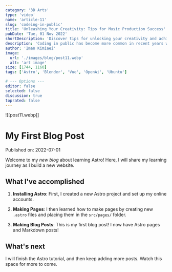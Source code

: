 ```yaml
---
category: '3D Arts'
type: 'video'
name: 'article-11'
slug: 'codeing-in-public'
title: 'Unleashing Your Creativity: Tips for Music Production Success'
pubDate: 'Tue, 01 Nov 2022'
shortDescription: 'Discover tips for unlocking your creativity and achieving success in music production.'
description: 'Coding in public has become more common in recent years with the rise of social coding platforms like GitHub and the increasing popularity of open source software development. However, coding in public can present a unique set of challenges for developers who are used to working in private settings. In this article, we will explore the top 10 new challenges that developers may face when coding in public, such as managing feedback from the community, dealing with public scrutiny and criticism, maintaining professionalism and integrity, and balancing productivity with engagement in public forums. This article aims to provide helpful tips and strategies for developers who want to code in public effectively while still maintaining their sanity and productivity.'
author: 'Iman Kimiaei'
image:
  url: './images/blog/post11.webp'
  alt: 'art image'
size: [1744, 1160]
tags: ['Astro', 'Blender', 'Vue', 'OpenAi', 'Ubuntu']

# --- Options ---
editor: false
selected: false
discussion: true
toprated: false
---
```


![[post11.webp]]

# My First Blog Post

Published on: 2022-07-01

Welcome to my _new blog_ about learning Astro! Here, I will share my learning journey as I build a new website.

## What I've accomplished

1. **Installing Astro**: First, I created a new Astro project and set up my online accounts.

2. **Making Pages**: I then learned how to make pages by creating new `.astro` files and placing them in the `src/pages/` folder.

3. **Making Blog Posts**: This is my first blog post! I now have Astro pages and Markdown posts!

## What's next

I will finish the Astro tutorial, and then keep adding more posts. Watch this space for more to come.
